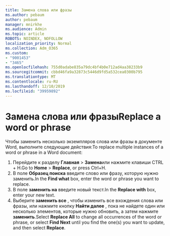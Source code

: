 ```yaml
---
title: Замена слова или фразы
ms.author: pebaum
author: pebaum
manager: mnirkhe
ms.audience: Admin
ms.topic: article
ROBOTS: NOINDEX, NOFOLLOW
localization_priority: Normal
ms.collection: Adm_O365
ms.custom:
- "9001453"
- "3465"
ms.openlocfilehash: 755d0adabe835a79dc4bf4b0e712ad4aa38233b9
ms.sourcegitcommit: cbbd46fa9a32873c5446d9fd5a532cea0300b795
ms.translationtype: MT
ms.contentlocale: ru-RU
ms.lasthandoff: 12/10/2019
ms.locfileid: "39959892"
---
```

# <a name="replace-a-word-or-phrase"></a><span data-ttu-id="b8e27-102">Замена слова или фразы</span><span class="sxs-lookup"><span data-stu-id="b8e27-102">Replace a word or phrase</span></span>

<span data-ttu-id="b8e27-103">Чтобы заменить несколько экземпляров слова или фразы в документе Word, выполните следующие действия:</span><span class="sxs-lookup"><span data-stu-id="b8e27-103">To replace multiple instances of a word or phrase in a Word document:</span></span>

1. <span data-ttu-id="b8e27-104">Перейдите к разделу **Главная** > **Замена**или нажмите клавиши CTRL + H.</span><span class="sxs-lookup"><span data-stu-id="b8e27-104">Go to **Home** > **Replace**, or press Ctrl+H.</span></span>
2. <span data-ttu-id="b8e27-105">В поле **Образец поиска** введите слово или фразу, которую нужно заменить.</span><span class="sxs-lookup"><span data-stu-id="b8e27-105">In the **Find what** box, enter the word or phrase you want to replace.</span></span> 
3. <span data-ttu-id="b8e27-106">В поле **заменить на** введите новый текст.</span><span class="sxs-lookup"><span data-stu-id="b8e27-106">In the **Replace with** box, enter your new text.</span></span>
3. <span data-ttu-id="b8e27-107">Выберите **заменить все** , чтобы изменить все вхождения слова или фразы, или нажмите кнопку **Найти далее** , пока не найдете один или несколько элементов, которые нужно обновить, а затем нажмите **заменить**.</span><span class="sxs-lookup"><span data-stu-id="b8e27-107">Select **Replace All** to change all occurrences of the word or phrase, or select **Find Next** until you find the one(s) you want to update, and then select **Replace**.</span></span>